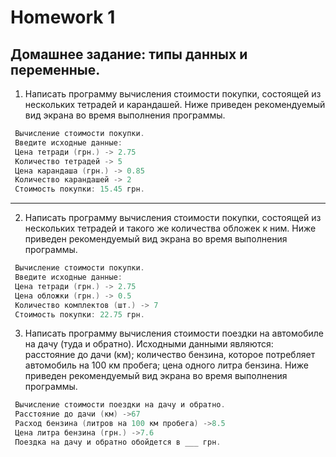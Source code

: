 # Homework 1

## Домашнее задание: типы данных и переменные.

1. Написать программу вычисления стоимости покупки, состоящей из нескольких
тетрадей и карандашей. Ниже приведен рекомендуемый вид экрана во время выполнения
программы.

```c++
 Вычисление стоимости покупки.
 Введите исходные данные:
 Цена тетради (грн.) -> 2.75
 Количество тетрадей -> 5
 Цена карандаша (грн.) -> 0.85
 Количество карандашей -> 2
 Стоимость покупки: 15.45 грн.
```
---

2. Написать программу вычисления стоимости покупки, состоящей из нескольких тетрадей и
такого же количества обложек к ним. Ниже приведен рекомендуемый вид экрана во время
выполнения программы.
```c++
 Вычисление стоимости покупки.
 Введите исходные данные:
 Цена тетради (грн.) -> 2.75
 Цена обложки (грн.) -> 0.5
 Количество комплектов (шт.) -> 7
 Стоимость покупки: 22.75 грн.
```

3. Написать программу вычисления стоимости поездки на автомобиле на дачу (туда и обратно).
Исходными данными являются: расстояние до дачи (км); количество бензина, которое потребляет
автомобиль на 100 км пробега; цена одного литра бензина. Ниже приведен рекомендуемый вид
экрана во время выполнения программы.
```c++
 Вычисление стоимости поездки на дачу и обратно.
 Расстояние до дачи (км) ->67
 Расход бензина (литров на 100 км пробега) ->8.5
 Цена литра бензина (грн.) ->7.6
 Поездка на дачу и обратно обойдется в ___ грн. 
```

